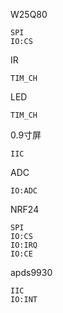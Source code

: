 W25Q80

```
SPI
IO:CS
```

IR

```
TIM_CH
```

LED

```
TIM_CH
```

0.9寸屏

```
IIC
```

ADC

```
IO:ADC
```

NRF24

```
SPI
IO:CS
IO:IRQ
IO:CE
```

apds9930

```
IIC
IO:INT
```

